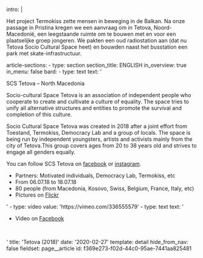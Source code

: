 intro: |
  <p>Het project Termokiss zette mensen in beweging in de Balkan. Na onze passage in Pristina kregen we een aanvraag om in Tetova, Noord-Macedonië, een leegstaande ruimte om te bouwen met en voor een plaatselijke groep jongeren. We pakten een oud radiostation aan (dat nu Tetova Socio Cultural Space heet) en bouwden naast het busstation een park met skate-infrastructuur.<br>
  </p>
article-sections:
  -
    type: section
    section_title: ENGLISH
    in_overview: true
    in_menu: false
    bard:
      -
        type: text
        text: '<p>SCS Tetova – North Macedonia</p><p>Socio-cultural Space Tetova is an association of independent people who cooperate to create and cultivate a culture of equality. The space tries to unify all alternative structures and entities to promote the survival and completion of this culture.</p><p>Socio Cultural Space Tetova was created in 2018 after a joint effort from Toestand, Termokiss, Democracy Lab and a group of locals. The space is being run by independent youngsters, artists and activists mainly from the city of Tetova.This group covers ages from 20 to 38 years old and strives to engage all genders equally.</p><p>You can follow SCS Tetova on <a href="https://www.facebook.com/spacetetova/">facebook</a> or <a href="https://www.instagram.com/spacetetova/">instagram</a>.</p><ul><li>Partners: Motivated individuals, Democracy Lab, Termokiss, etc</li><li>From 06.07.18 to 18.07.18&nbsp;</li><li>80 people (from Macedonia, Kosovo, Swiss, Belgium, France, Italy, etc)&nbsp;</li><li>Pictures on <a href="https://www.flickr.com/photos/167019424@N04/" target="_blank">Flickr</a></li></ul>'
      -
        type: video
        value: 'https://vimeo.com/336555579'
      -
        type: text
        text: '<ul><li>Video on <a href="https://www.facebook.com/Toestand/videos/1798507776863868/" target="_blank">Facebook</a></li></ul><p><br></p>'
title: 'Tetova (2018)'
date: '2020-02-27'
template: detail
hide_from_nav: false
fieldset: page__article
id: f369e273-f02d-44c0-95ae-7441aa825481

